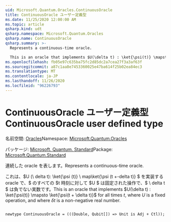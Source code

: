 ```yaml
---
uid: Microsoft.Quantum.Oracles.ContinuousOracle
title: ContinuousOracle ユーザー定義型
ms.date: 11/25/2020 12:00:00 AM
ms.topic: article
qsharp.kind: udt
qsharp.namespace: Microsoft.Quantum.Oracles
qsharp.name: ContinuousOracle
qsharp.summary: >-
  Represents a continuous-time oracle.

  This is an oracle that implements $U(\delta t) : \ket{\psi(t)} \mapsto \ket{\psi(t + \delta t)}$ for all times $t$, where $U$ is a fixed operation, and where $\delta t$ is a non-negative real number.
ms.openlocfilehash: fb05e97c635ba75fc2d85dc2a7cea27f3a3af63f
ms.sourcegitcommit: a87c1aa8e7453360025e47ba614f25b02ea84ec3
ms.translationtype: MT
ms.contentlocale: ja-JP
ms.lasthandoff: 11/26/2020
ms.locfileid: "96226793"
---
```

# <a name="continuousoracle-user-defined-type"></a><span data-ttu-id="0bc5a-102">ContinuousOracle ユーザー定義型</span><span class="sxs-lookup"><span data-stu-id="0bc5a-102">ContinuousOracle user defined type</span></span>

<span data-ttu-id="0bc5a-103">名前空間: [Oracles](xref:Microsoft.Quantum.Oracles)</span><span class="sxs-lookup"><span data-stu-id="0bc5a-103">Namespace: [Microsoft.Quantum.Oracles](xref:Microsoft.Quantum.Oracles)</span></span>

<span data-ttu-id="0bc5a-104">パッケージ: [Microsoft. Quantum. Standard](https://nuget.org/packages/Microsoft.Quantum.Standard)</span><span class="sxs-lookup"><span data-stu-id="0bc5a-104">Package: [Microsoft.Quantum.Standard](https://nuget.org/packages/Microsoft.Quantum.Standard)</span></span>


<span data-ttu-id="0bc5a-105">連続した oracle を表します。</span><span class="sxs-lookup"><span data-stu-id="0bc5a-105">Represents a continuous-time oracle.</span></span>

<span data-ttu-id="0bc5a-106">これは、$U (\ delta t): \ket{\psi (t)} \ map\ket{\psi (t +-delta t)} $ を実装する oracle で、$ のすべての $t 時刻に対して $U $ は固定された操作で、$ \ delta t $ は負でない実数です。</span><span class="sxs-lookup"><span data-stu-id="0bc5a-106">This is an oracle that implements $U(\delta t) : \ket{\psi(t)} \mapsto \ket{\psi(t + \delta t)}$ for all times $t$, where $U$ is a fixed operation, and where $\delta t$ is a non-negative real number.</span></span>

```qsharp

newtype ContinuousOracle = (((Double, Qubit[]) => Unit is Adj + Ctl));
```

